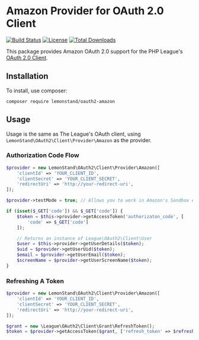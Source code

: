 # Amazon Provider for OAuth 2.0 Client

[![Build Status](https://img.shields.io/travis/lemonstand/oauth2-amazon.svg)](https://travis-ci.org/lemonstand/oauth2-amazon)
[![License](https://img.shields.io/packagist/l/lemonstand/oauth2-amazon.svg)](https://github.com/lemonstand/oauth2-amazon/blob/master/LICENSE)
[![Total Downloads](https://poser.pugx.org/lemonstand/oauth2-amazon/downloads)](https://packagist.org/packages/lemonstand/oauth2-amazon)

This package provides Amazon OAuth 2.0 support for the PHP League's [OAuth 2.0 Client](https://github.com/thephpleague/oauth2-client).

## Installation

To install, use composer:

```
composer require lemonstand/oauth2-amazon
```

## Usage

Usage is the same as The League's OAuth client, using `LemonStand\OAuth2\Client\Provider\Amazon` as the provider.

### Authorization Code Flow

```php
$provider = new LemonStand\OAuth2\Client\Provider\Amazon([
    'clientId' => 'YOUR_CLIENT_ID',
    'clientSecret' => 'YOUR_CLIENT_SECRET',
    'redirectUri' => 'http://your-redirect-uri',
]);

$provider->testMode = true; // Allows you to work in Amazon's Sandbox environment.

if (isset($_GET['code']) && $_GET['code']) {
    $token = $this->provider->getAccessToken('authorizaton_code', [
        'code' => $_GET['code']
    ]);

    // Returns an instance of League\OAuth2\Client\User
    $user = $this->provider->getUserDetails($token);
    $uid = $provider->getUserUid($token);
    $email = $provider->getUserEmail($token);
    $screenName = $provider->getUserScreenName($token);
}
```

### Refreshing A Token

```php
$provider = new LemonStand\OAuth2\Client\Provider\Amazon([
    'clientId' => 'YOUR_CLIENT_ID',
    'clientSecret' => 'YOUR_CLIENT_SECRET',
    'redirectUri' => 'http://your-redirect-uri',
]);

$grant = new \League\OAuth2\Client\Grant\RefreshToken();
$token = $provider->getAccessToken($grant, ['refresh_token' => $refreshToken]);
```
